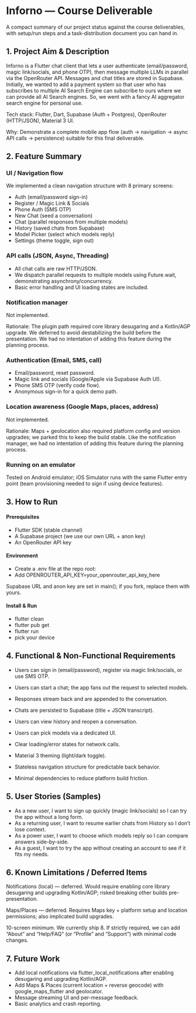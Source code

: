 # Inforno — Course Deliverable

A compact summary of our project status against the course deliverables, with setup/run steps and a task-distribution document you can hand in.

## 1. Project Aim & Description

Inforno is a Flutter chat client that lets a user authenticate (email/password, magic link/socials, and phone OTP), then message multiple LLMs in parallel via the OpenRouter API. Messages and chat titles are stored in Supabase. Initially, we wanted to add a payment system so that user who has subscribes to multiple AI Search Engine can subscribe to ours where we can provide all AI Search engines. So, we went with a fancy AI aggregator search engine for personal use.

Tech stack: Flutter, Dart, Supabase (Auth + Postgres), OpenRouter (HTTP/JSON), Material 3 UI.

Why: Demonstrate a complete mobile app flow (auth → navigation → async API calls → persistence) suitable for this final deliverable.

## 2. Feature Summary

### UI / Navigation flow

We implemented a clean navigation structure with 8 primary screens:

- Auth (email/password sign-in)
- Register / Magic Link & Socials
- Phone Auth (SMS OTP)
- New Chat (seed a conversation)
- Chat (parallel responses from multiple models)
- History (saved chats from Supabase)
- Model Picker (select which models reply)
- Settings (theme toggle, sign out)

### API calls (JSON, Async, Threading)

- All chat calls are raw HTTP/JSON.
- We dispatch parallel requests to multiple models using Future.wait, demonstrating asynchrony/concurrency.
- Basic error handling and UI loading states are included.

### Notification manager

Not implemented.

Rationale: The plugin path required core library desugaring and a Kotlin/AGP upgrade. We deferred to avoid destabilizing the build before the presentation. We had no intentation of adding this feature during the planning process.

### Authentication (Email, SMS, call)

- Email/password, reset password.
- Magic link and socials (Google/Apple via Supabase Auth UI).
- Phone SMS OTP (verify code flow).
- Anonymous sign-in for a quick demo path.

### Location awareness (Google Maps, places, address)

Not implemented.

Rationale: Maps + geolocation also required platform config and version upgrades; we parked this to keep the build stable. Like the notification manager, we had no intentation of adding this feature during the planning process.

### Running on an emulator

Tested on Android emulator; iOS Simulator runs with the same Flutter entry point (team provisioning needed to sign if using device features).

## 3. How to Run

#### Prerequisites

- Flutter SDK (stable channel)
- A Supabase project (we use our own URL + anon key)
- An OpenRouter API key

#### Environment

- Create a .env file at the repo root:
- Add OPENROUTER_API_KEY=your_openrouter_api_key_here

Supabase URL and anon key are set in main(); if you fork, replace them with yours.

#### Install & Run

- flutter clean
- flutter pub get
- flutter run
- pick your device

## 4. Functional & Non-Functional Requirements

- Users can sign in (email/password), register via magic link/socials, or use SMS OTP.
- Users can start a chat; the app fans out the request to selected models.
- Responses stream back and are appended to the conversation.
- Chats are persisted to Supabase (title + JSON transcript).
- Users can view history and reopen a conversation.
- Users can pick models via a dedicated UI.

- Clear loading/error states for network calls.
- Material 3 theming (light/dark toggle).
- Stateless navigation structure for predictable back behavior.
- Minimal dependencies to reduce platform build friction.

## 5. User Stories (Samples)

- As a new user, I want to sign up quickly (magic link/socials) so I can try the app without a long form.
- As a returning user, I want to resume earlier chats from History so I don’t lose context.
- As a power user, I want to choose which models reply so I can compare answers side-by-side.
- As a guest, I want to try the app without creating an account to see if it fits my needs.

## 6. Known Limitations / Deferred Items

Notifications (local) — deferred. Would require enabling core library desugaring and upgrading Kotlin/AGP; risked breaking other builds pre-presentation.

Maps/Places — deferred. Requires Maps key + platform setup and location permissions; also implicated build upgrades.

10-screen minimum. We currently ship 8. If strictly required, we can add “About” and “Help/FAQ” (or “Profile” and “Support”) with minimal code changes.

## 7. Future Work

- Add local notifications via flutter_local_notifications after enabling desugaring and upgrading Kotlin/AGP.
- Add Maps & Places (current location + reverse geocode) with google_maps_flutter and geolocator.
- Message streaming UI and per-message feedback.
- Basic analytics and crash reporting.
